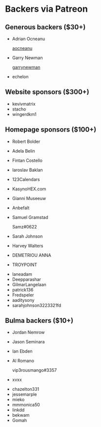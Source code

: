 # Backers via Patreon
<h2>Generous backers ($30+)</h2>


<ul>
<li>
<p>Adrian Ocneanu</p>
<a href="https://twitter.com/aocneanu" target="_blank" rel="nofollow"> aocneanu </a></li>
<li>
<p>Garry Newman</p>
<a href="https://twitter.com/garrynewman" target="_blank" rel="nofollow"> garrynewman </a></li>
</ul>
<ul>
<li> echelon </li>
</ul>


<h2>Website sponsors ($300+)</h2>


<ul>
<li> kevivmatrix </li>
<li> stacho </li>
<li> wingerdkm1 </li>
</ul>


<h2>Homepage sponsors ($100+)</h2>


<ul>
<li>
<p>Robert Bolder</p>
</li>
<li>
<p>Adela Belin</p>
</li>
<li>
<p>Fintan Costello</p>
</li>
<li>
<p>Iaroslav Baklan</p>
</li>
<li>
<p>123Calendars</p>
</li>
<li>
<p>KasynoHEX.com</p>
</li>
<li>
<p>Gianni Museeuw</p>
</li>
<li>
<p>Anbefalt</p>
</li>
<li>
<p>Samuel Gramstad</p>
 Samz#0622 </li>
<li>
<p>Sarah Johnson</p>
</li>
<li>
<p>Harvey Walters</p>
</li>
<li>
<p>DEMETRIOU ANNA</p>
</li>
<li>
<p>TROYPOINT</p>
</li>
</ul>
<ul>
<li> laneadam </li>
<li> Deepparashar </li>
<li> GilmarLangelaan </li>
<li> patrick136 </li>
<li> Fredspeler </li>
<li> aaditysony </li>
<li> sarahjohnson3223321fd </li>
</ul>


<h2>Bulma backers ($10+)</h2>


<ul>
<li>
<p>Jordan Nemrow</p>
</li>
<li>
<p>Jason Seminara</p>
</li>
<li>
<p>Ian Ebden</p>
</li>
<li>
<p>Al Romano</p>
 vip3rousmango#3357 </li>
<li>
<p>xvxx</p>
</li>
</ul>
<ul>
<li> chazelton331 </li>
<li> jessemarple </li>
<li> mieko </li>
<li> mmmonica50 </li>
<li> linkdd </li>
<li> bekwam </li>
<li> Gomah </li>
</ul>
